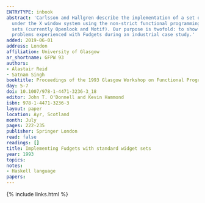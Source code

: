 ```yaml
---
ENTRYTYPE: inbook
abstract: 'Carlsson and Hallgren describe the implementation of a set of "functional widgets" (Fudgets): components for programming graphical user interfaces
  under the X window system using the non-strict functional programming language Haskell. We describe an alternative implementation based on existing widget
  sets (currently Openlook and Motif). Our purpose is twofold: to show that the Fudgets approach can be applied to existing widget sets; and to discuss
  problems experienced with Fudgets during an industrial case study.'
added: 2019-06-01
address: London
affiliation: University of Glasgow
ar_shortname: GFPW 93
authors:
- Alastair Reid
- Satnam Singh
booktitle: Proceedings of the 1993 Glasgow Workshop on Functional Programming
day: 5-7
doi: 10.1007/978-1-4471-3236-3_18
editor: John T. O'Donnell and Kevin Hammond
isbn: 978-1-4471-3236-3
layout: paper
location: Ayr, Scotland
month: July
pages: 222-235
publisher: Springer London
read: false
readings: []
title: Implementing Fudgets with standard widget sets
year: 1993
topics:
notes:
- Haskell language
papers:
---
```


{% include links.html %}
